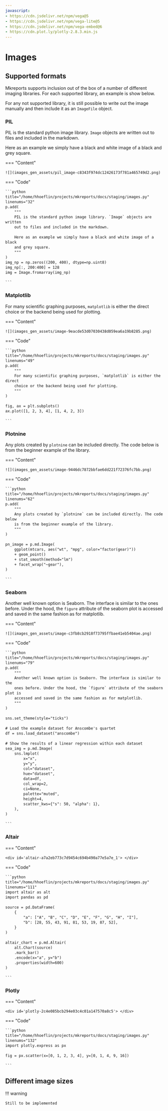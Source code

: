 ```yaml
---
javascript:
- https://cdn.jsdelivr.net/npm/vega@5
- https://cdn.jsdelivr.net/npm/vega-lite@5
- https://cdn.jsdelivr.net/npm/vega-embed@6
- https://cdn.plot.ly/plotly-2.8.3.min.js
---
```



# Images

## Supported formats

Mkreports supports inclusion out of the box of a number of different imaging 
libraries. For each supported library, an example is show below.

For any not supported library, it is still possible to write out the 
image manually and then include it as an `ImageFile` object.

### PIL

PIL is the standard python image library. `Image` objects are written
out to files and included in the markdown.

Here as an example we simply have a black and white image of a black
and grey square.

=== "Content"

    ![](images_gen_assets/pil_image-c8343f974dc12426173f781a465749d2.png)

=== "Code"

    ```python title="/home/hhoeflin/projects/mkreports/docs/staging/images.py" linenums="32"
    p.add(
        """
        PIL is the standard python image library. `Image` objects are written
        out to files and included in the markdown.

        Here as an example we simply have a black and white image of a black
        and grey square.
        """
    )
    img_np = np.zeros((200, 400), dtype=np.uint8)
    img_np[:, 200:400] = 128
    img = Image.fromarray(img_np)

    ```

### Matplotlib

For many scientific graphing purposes, `matplotlib` is either the direct
choice or the backend being used for plotting. 

=== "Content"

    ![](images_gen_assets/image-9eacde53d07030438d059ea6a19b8285.png)

=== "Code"

    ```python title="/home/hhoeflin/projects/mkreports/docs/staging/images.py" linenums="49"
    p.add(
        """
        For many scientific graphing purposes, `matplotlib` is either the direct
        choice or the backend being used for plotting. 
        """
    )

    fig, ax = plt.subplots()
    ax.plot([1, 2, 3, 4], [1, 4, 2, 3])

    ```

### Plotnine

Any plots created by `plotnine` can be included directly. The code below
is from the beginner example of the library.

=== "Content"

    ![](images_gen_assets/image-9446dc7872bbfae6dd221f72376fc7bb.png)

=== "Code"

    ```python title="/home/hhoeflin/projects/mkreports/docs/staging/images.py" linenums="62"
    p.add(
        """
        Any plots created by `plotnine` can be included directly. The code below
        is from the beginner example of the library.
        """
    )

    pn_image = p.md.Image(
        ggplot(mtcars, aes("wt", "mpg", color="factor(gear)"))
        + geom_point()
        + stat_smooth(method="lm")
        + facet_wrap("~gear"),
    )

    ```

### Seaborn

Another well known option is Seaborn. The interface is similar to the 
ones before. Under the hood, the `figure` attribute of the seaborn plot is 
accessed and saved in the same fashion as for matplotlib.

=== "Content"

    ![](images_gen_assets/image-c3fb8cb2918f73795ffbae41eb5404ae.png)

=== "Code"

    ```python title="/home/hhoeflin/projects/mkreports/docs/staging/images.py" linenums="79"
    p.add(
        """
        Another well known option is Seaborn. The interface is similar to the 
        ones before. Under the hood, the `figure` attribute of the seaborn plot is 
        accessed and saved in the same fashion as for matplotlib.
        """
    )

    sns.set_theme(style="ticks")

    # Load the example dataset for Anscombe's quartet
    df = sns.load_dataset("anscombe")

    # Show the results of a linear regression within each dataset
    sea_img = p.md.Image(
        sns.lmplot(
            x="x",
            y="y",
            col="dataset",
            hue="dataset",
            data=df,
            col_wrap=2,
            ci=None,
            palette="muted",
            height=4,
            scatter_kws={"s": 50, "alpha": 1},
        ),
    )

    ```

### Altair

=== "Content"

    <div id='altair-a7a2eb773c7d9454c694b490a77e5a7e_1'> </div>

=== "Code"

    ```python title="/home/hhoeflin/projects/mkreports/docs/staging/images.py" linenums="111"
    import altair as alt
    import pandas as pd

    source = pd.DataFrame(
        {
            "a": ["A", "B", "C", "D", "E", "F", "G", "H", "I"],
            "b": [28, 55, 43, 91, 81, 53, 19, 87, 52],
        }
    )

    altair_chart = p.md.Altair(
        alt.Chart(source)
        .mark_bar()
        .encode(x="a", y="b")
        .properties(width=600)
    )

    ```

<script>
    vegaEmbed("#altair-a7a2eb773c7d9454c694b490a77e5a7e_1", "../images_gen_assets/altair-a7a2eb773c7d9454c694b490a77e5a7e.csv")
    // result.view provides access to the Vega View API
    .then(result => console.log(result))
    .catch(console.warn);
</script>

### Plotly

=== "Content"

    <div id='plotly-2c4e085bcb294e03c4c01a147570a8c5'> </div>

=== "Code"

    ```python title="/home/hhoeflin/projects/mkreports/docs/staging/images.py" linenums="132"
    import plotly.express as px

    fig = px.scatter(x=[0, 1, 2, 3, 4], y=[0, 1, 4, 9, 16])

    ```

<script>
    fetch('../images_gen_assets/plotly-2c4e085bcb294e03c4c01a147570a8c5.json')
        .then(function (response) {
            return response.json();
        })
        .then(function (data) {
            doPlotly(data);
        })
        .catch(function (err) {
            console.log('error: ' + err);
        });
    function doPlotly(plotlyJson) {
        Plotly.newPlot("plotly-2c4e085bcb294e03c4c01a147570a8c5", {
            "data": plotlyJson["data"],
            "layout": plotlyJson["layout"]
        })
    }
</script>

## Different image sizes

!!! warning

    Still to be implemented

